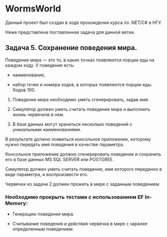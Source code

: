 # WormsWorld

Данный проект был создан в ходе прохождения курса по .NET/C# в НГУ. 

Ниже представлена поставленная задача для данной ветки. 

## Задача 5. Сохранение поведения мира.

Поведение мира — это то, в каких точках появляются порции еды на каждом ходу. У поведения есть:

* наименование,

* набор точек и номера ходов, в которых появляются порции еды. Ходов 100.



1. Поведение мира необходимо уметь сгенерировать, задав имя.

2. Симулятор должен уметь считать поведение мира и выполнить жизнь червячков в нем.

3. В базе данных могут храниться несколько поведений с уникальными наименованиями.

 
В результате должно появиться консольное приложение, которому нужно передать имя поведения в качестве параметра. 

Консольное приложение должно сгенерировать поведение и сохранить его в базе данных MS SQL SERVER или POSTGREE.

Симулятор должен уметь считать поведение, имя которого переданно в виде параметра, и воспроизвести его.

Червячок из задачи 2 должен прожить в мире с заданным поведением.

### Необходимо прокрыть тестами с использованием EF In-Memory:

* Генерацию поведения мира.

* Считывание поведения и действия червячка в мире с заранее определенным поведением.
